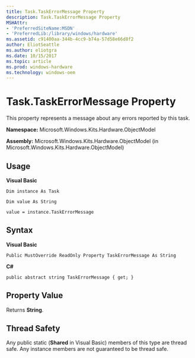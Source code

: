 ```yaml
---
title: Task.TaskErrorMessage Property
description: Task.TaskErrorMessage Property
MSHAttr:
- 'PreferredSiteName:MSDN'
- 'PreferredLib:/library/windows/hardware'
ms.assetid: c91400aa-344b-4cc9-b74a-57d58e66d8f2
author: EliotSeattle
ms.author: eliotgra
ms.date: 10/15/2017
ms.topic: article
ms.prod: windows-hardware
ms.technology: windows-oem
---
```


# Task.TaskErrorMessage Property


This property represents a message about any errors reported by this task.

**Namespace:** Microsoft.Windows.Kits.Hardware.ObjectModel

**Assembly:** Microsoft.Windows.Kits.Hardware.ObjectModel (in Microsoft.Windows.Kits.Hardware.ObjectModel)

## <span id="Usage"></span><span id="usage"></span><span id="USAGE"></span>Usage


**Visual Basic**

`Dim instance As Task`

`Dim value As String`

`value = instance.TaskErrorMessage`

## <span id="Syntax"></span><span id="syntax"></span><span id="SYNTAX"></span>Syntax


**Visual Basic**

`Public MustOverride ReadOnly Property TaskErrorMessage As String`

**C#**

`public abstract string TaskErrorMessage { get; }`

## <span id="Property_Value"></span><span id="property_value"></span><span id="PROPERTY_VALUE"></span>Property Value


Returns **String**.

## <span id="Thread_Safety"></span><span id="thread_safety"></span><span id="THREAD_SAFETY"></span>Thread Safety


Any public static (**Shared** in Visual Basic) members of this type are thread safe. Any instance members are not guaranteed to be thread safe.

 

 






